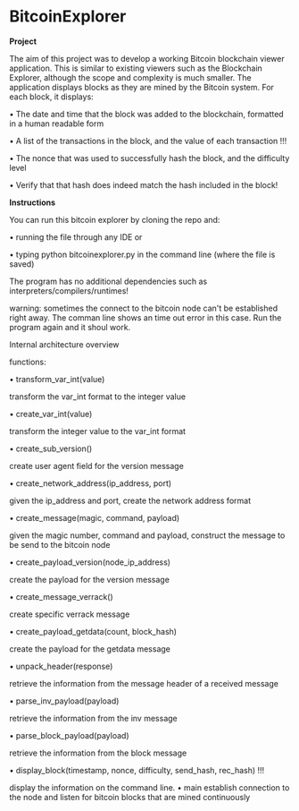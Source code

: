 # BitcoinExplorer

**Project**

The aim of this project was to develop a working Bitcoin blockchain viewer application. This
is similar to existing viewers such as the Blockchain Explorer, although the scope
and complexity is much smaller. The application displays blocks as they are
mined by the Bitcoin system. For each block, it displays:

• The date and time that the block was added to the blockchain, formatted in a human
readable form 

• A list of the transactions in the block, and the value of each transaction !!!

• The nonce that was used to successfully hash the block, and the difficulty level

• Verify that that hash does indeed match the hash included in the block!


**Instructions**

You can run this bitcoin explorer by cloning the repo and:

• running the file through any IDE or 

• typing python bitcoinexplorer.py in the command line (where the file is saved)


The program has no additional dependencies such as interpreters/compilers/runtimes!


  warning: sometimes the connect to the bitcoin node can't be established right away. The comman line shows an time out error in this case. Run the program again     and it shoul work. 


Internal architecture overview 

  functions:
  
  • transform_var_int(value)
  
  transform the var_int format to the integer value
  
  • create_var_int(value)
  
  transform the integer value to the var_int format
  
  • create_sub_version()
  
  create user agent field for the version message
  
  • create_network_address(ip_address, port)
  
  given the ip_address and port, create the network address format
  
  • create_message(magic, command, payload)
  
  given the magic number, command and payload, construct the message to be send to the bitcoin node
  
  • create_payload_version(node_ip_address)
  
  create the payload for the version message 
  
  • create_message_verrack()
  
  create specific verrack message 
  
  
  • create_payload_getdata(count, block_hash)
  
  create the payload for the getdata message 
  
  • unpack_header(response)
  
  retrieve the information from the message header of a received message
  
  • parse_inv_payload(payload)
  
  retrieve the information from the inv message
  
  • parse_block_payload(payload)
  
  retrieve the information from the block message
  
  • display_block(timestamp, nonce, difficulty, send_hash, rec_hash) !!!
  
  display the information on the command line.
  • main 
  establish connection to the node and listen for bitcoin blocks that are mined continuously
  
  
  
